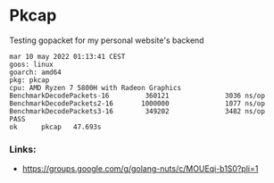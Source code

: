 # Pkcap

Testing gopacket for my personal website's backend

```
mar 10 may 2022 01:13:41 CEST
goos: linux
goarch: amd64
pkg: pkcap
cpu: AMD Ryzen 7 5800H with Radeon Graphics
BenchmarkDecodePackets-16         360121              3036 ns/op
BenchmarkDecodePackets2-16       1000000              1077 ns/op
BenchmarkDecodePackets3-16        349202              3482 ns/op
PASS
ok      pkcap   47.693s
```

### Links:

- https://groups.google.com/g/golang-nuts/c/MOUEqi-b1S0?pli=1